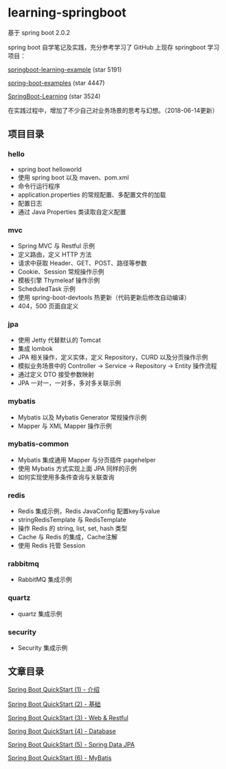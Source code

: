 # learning-springboot

基于 spring boot 2.0.2 

spring boot 自学笔记及实践，充分参考学习了 GitHub 上现存 springboot 学习项目：

[springboot-learning-example](https://github.com/JeffLi1993/springboot-learning-example) (star 5191)

[spring-boot-examples](https://github.com/ityouknow/spring-boot-examples) (star 4447)

[SpringBoot-Learning](https://github.com/dyc87112/SpringBoot-Learning) (star 3524)

在实践过程中，增加了不少自己对业务场景的思考与幻想。（2018-06-14更新）

## 项目目录

### hello 

* spring boot helloworld
* 使用 spring boot 以及 maven、pom.xml
* 命令行运行程序
* application.properties 的常规配置、多配置文件的加载
* 配置日志
* 通过 Java Properties 类读取自定义配置

### mvc

* Spring MVC 与 Restful 示例
* 定义路由，定义 HTTP 方法
* 请求中获取 Header、GET、POST、路径等参数
* Cookie、Session 常规操作示例
* 模板引擎 Thymeleaf 操作示例
* ScheduledTask 示例
* 使用 spring-boot-devtools 热更新（代码更新后修改自动编译）
* 404，500 页面自定义

### jpa

* 使用 Jetty 代替默认的 Tomcat
* 集成 lombok
* JPA 相关操作，定义实体，定义 Repository，CURD 以及分页操作示例
* 模拟业务场景中的 Controller -> Service -> Repository -> Entity 操作流程
* 通过定义 DTO 接受参数映射
* JPA 一对一，一对多，多对多关联示例

### mybatis

* Mybatis 以及 Mybatis Generator 常规操作示例
* Mapper 与 XML Mapper 操作示例

### mybatis-common

* Mybatis 集成通用 Mapper 与分页插件 pagehelper
* 使用 Mybatis 方式实现上面 JPA 同样的示例
* 如何实现使用多条件查询与关联查询

### redis

* Redis 集成示例，Redis JavaConfig 配置key与value
* stringRedisTemplate 与 RedisTemplate
* 操作 Redis 的 string, list, set, hash 类型
* Cache 与 Redis 的集成，Cache注解
* 使用 Redis 托管 Session

### rabbitmq

* RabbitMQ 集成示例

### quartz

* quartz 集成示例

### security

* Security 集成示例


## 文章目录

[Spring Boot QuickStart (1) - 介绍](http://www.niuchaoqun.com/14963868024588.html)

[Spring Boot QuickStart (2) - 基础](http://www.niuchaoqun.com/14968999112830.html)

[Spring Boot QuickStart (3) - Web & Restful](http://www.niuchaoqun.com/14969970515462.html)

[Spring Boot QuickStart (4) - Database](http://www.niuchaoqun.com/14988948908551.html)

[Spring Boot QuickStart (5) - Spring Data JPA](http://www.niuchaoqun.com/14982055707598.html)

[Spring Boot QuickStart (6) - MyBatis](http://www.niuchaoqun.com/14992154022184.html)
